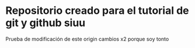 # Repositorio creado para el tutorial de git y github siuu
Prueba de modificación de este origin
cambios x2 porque soy tonto
